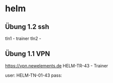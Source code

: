 # helm

## Übung 1.2 ssh 

tln1 - trainer 
tln2 - 

## Übung 1.1 VPN 

https://vpn.newelements.de 
HELM-TR-43 - Trainer 

user: HELM-TN-01-43
pass: 
